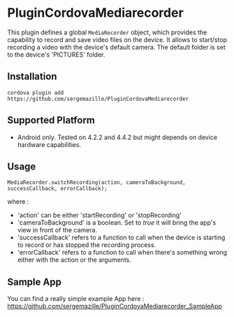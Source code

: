 <!---
# license: Licensed to the Apache Software Foundation (ASF) under one
#         or more contributor license agreements.  See the NOTICE file
#         distributed with this work for additional information
#         regarding copyright ownership.  The ASF licenses this file
#         to you under the Apache License, Version 2.0 (the
#         "License"); you may not use this file except in compliance
#         with the License.  You may obtain a copy of the License at
#
#           http://www.apache.org/licenses/LICENSE-2.0
#
#         Unless required by applicable law or agreed to in writing,
#         software distributed under the License is distributed on an
#         "AS IS" BASIS, WITHOUT WARRANTIES OR CONDITIONS OF ANY
#         KIND, either express or implied.  See the License for the
#         specific language governing permissions and limitations
#         under the License.
-->

# PluginCordovaMediarecorder

This plugin defines a global `MediaRecorder` object, which provides the capability to record and save video files on the device.
It allows to start/stop recording a video with the device's default camera.
The default folder is set to the device's 'PICTURES' folder.

## Installation

    cordova plugin add https://github.com/sergemazille/PluginCordovaMediarecorder
    
## Supported Platform

- Android only.
Tested on 4.2.2 and 4.4.2 but might depends on device hardware capabilities.

## Usage

    MediaRecorder.switchRecording(action, cameraToBackground, successCallback, errorCallback);
    
where :
* 'action' can be either 'startRecording' or 'stopRecording'
* 'cameraToBackground' is a boolean. Set to *true* it will bring the app's view in front of the camera.
* 'successCallback' refers to a function to call when the device is starting to record or has stopped the recording process.
* 'errorCallback' refers to a function to call when there's something wrong either with the action or the arguments.

## Sample App

You can find a really simple example App here :
https://github.com/sergemazille/PluginCordovaMediarecorder_SampleApp
